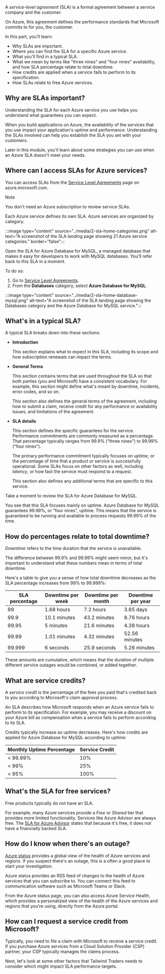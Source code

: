 A *service-level agreement* (SLA) is a formal agreement between a service company and the customer.

On Azure, this agreement defines the performance standards that Microsoft commits to for you, the customer.

In this part, you'll learn:

* Why SLAs are important.
* Where you can find the SLA for a specific Azure service.
* What you'll find in a typical SLA.
* What we mean by terms like "three nines" and "four nines" availability, and how SLA percentage relate to total downtime.
* How credits are applied when a service fails to perform to its specification.
* How SLAs relate to free Azure services.

## Why are SLAs important?

Understanding the SLA for each Azure service you use helps you understand what guarantees you can expect.

When you build applications on Azure, the availability of the services that you use impact your application's uptime and performance. Understanding the SLAs involved can help you establish the SLA you set with your customers.

Later in this module, you'll learn about some strategies you can use when an Azure SLA doesn't meet your needs.

## Where can I access SLAs for Azure services?

You can access SLAs from the [Service Level Agreements](https://azure.microsoft.com/support/legal/sla/?azure-portal=true) page on azure.microsoft.com.

> [!NOTE]
> You don't need an Azure subscription to review service SLAs.

Each Azure service defines its own SLA. Azure services are organized by category.

:::image type="content" source="../media/2-sla-home-categories.png" alt-text="A screenshot of the SLA landing page showing 21 Azure service categories." border="false":::

Open the SLA for Azure Database for MySQL, a managed database that makes it easy for developers to work with MySQL databases. You'll refer back to this SLA in a moment.

To do so:

1. Go to [Service Level Agreements](https://azure.microsoft.com/support/legal/sla/?azure-portal=true).
1. From the **Databases** category, select **Azure Database for MySQL**.

:::image type="content" source="../media/2-sla-home-database-mysql.png" alt-text="A screenshot of the SLA landing page showing the Databases category and the Azure Database for MySQL service.":::

## What's in a typical SLA?

A typical SLA breaks down into these sections:

* **Introduction**

    This section explains what to expect in this SLA, including its scope and how subscription renewals can impact the terms.
* **General Terms**

    This section contains terms that are used throughout the SLA so that both parties (you and Microsoft) have a consistent vocabulary. For example, this section might define what's meant by downtime, incidents, error codes, and so on.

    This section also defines the general terms of the agreement, including how to submit a claim, receive credit for any performance or availability issues, and limitations of the agreement.
* **SLA details**

    This section defines the specific guarantees for the service. Performance commitments are commonly measured as a percentage. That percentage typically ranges from 99.9% ("three nines") to 99.99% ("four nines").

    The primary performance commitment typically focuses on *uptime*, or the percentage of time that a product or service is successfully operational. Some SLAs focus on other factors as well, including *latency*, or how fast the service must respond to a request.

    This section also defines any additional terms that are specific to this service.

Take a moment to review the SLA for Azure Database for MySQL.

You see that this SLA focuses mainly on uptime. Azure Database for MySQL guarantees 99.99%, or "four nines", uptime. This means that the service is guaranteed to be running and available to process requests 99.99% of the time.

## How do percentages relate to total downtime?

*Downtime* refers to the time duration that the service is unavailable.

The difference between 99.9% and 99.99% might seem minor, but it's important to understand what these numbers mean in terms of total downtime.

Here's a table to give you a sense of how total downtime decreases as the SLA percentage increases from 99% to 99.999%:

| SLA percentage | Downtime per week | Downtime per month | Downtime per year |
| --- | --- | --- | --- |
| 99 |1.68 hours |7.2 hours |3.65 days |
| 99.9 |10.1 minutes |43.2 minutes |8.76 hours |
| 99.95 |5 minutes |21.6 minutes |4.38 hours |
| 99.99 |1.01 minutes |4.32 minutes |52.56 minutes |
| 99.999 |6 seconds |25.9 seconds |5.26 minutes |

These amounts are cumulative, which means that the duration of multiple different service outages would be combined, or added together.

## What are service credits?

A *service credit* is the percentage of the fees you paid that's credited back to you according to Microsoft's claim approval process.

An SLA describes how Microsoft responds when an Azure service fails to perform to its specification. For example, you may receive a discount on your Azure bill as compensation when a service fails to perform according to its SLA.

Credits typically increase as uptime decreases. Here's how credits are applied for Azure Database for MySQL according to uptime:

| Monthly Uptime Percentage | Service Credit |
| --- | --- |
| < 99.99% | 10% |
| < 99% | 25% |
| < 95% | 100% |

## What's the SLA for free services?

Free products typically do not have an SLA.

For example, many Azure services provide a *Free* or *Shared* tier that provides more limited functionality. Services like Azure Advisor are always free. The [SLA for Azure Advisor](https://azure.microsoft.com/support/legal/sla/advisor/?azure-portal=true) states that because it's free, it does not have a financially backed SLA.

## How do I know when there's an outage?

[Azure status](https://status.azure.com/status?azure-portal=true) provides a global view of the health of Azure services and regions. If you suspect there's an outage, this is a often a good place to start your investigation.

Azure status provides an RSS feed of changes to the health of Azure services that you can subscribe to. You can connect this feed to communication software such as Microsoft Teams or Slack.

From the Azure status page, you can also access Azure Service Health, which provides a personalized view of the health of the Azure services and regions that you're using, directly from the Azure portal.

## How can I request a service credit from Microsoft?

Typically, you need to file a claim with Microsoft to receive a service credit. If you purchase Azure services from a Cloud Solution Provider (CSP) partner, your CSP typically manages the claims process.

Next, let's look at some other factors that Tailwind Traders needs to consider which might impact SLA performance targets.
